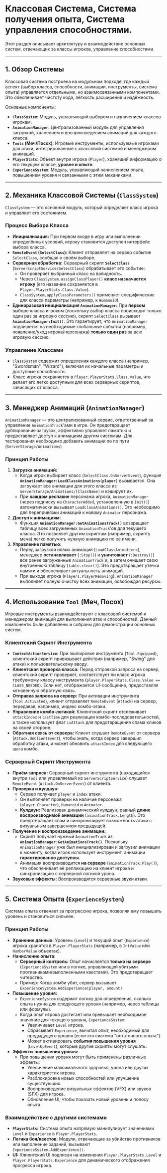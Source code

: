 # Классовая Система, Система получения опыта, Система управления способностями.

Этот раздел описывает архитектуру и взаимодействие основных систем, отвечающих за классы игроков, управление способностями.

---

## 1. Обзор Системы

Классовая система построена на модульном подходе, где каждый аспект (выбор класса, способности, анимации, инструменты, система опыта) управляется отдельными, но взаимосвязанными компонентами. Это обеспечивает чистоту кода, лёгкость расширения и надёжность.

Основные компоненты:

- **`ClassSystem`**: Модуль, управляющий выбором и назначением классов игрокам.
- **`AnimationManager`**: Централизованный модуль для управления загрузкой, хранением и воспроизведением анимаций для каждого класса.
- **`Tools` (Меч/Посох)**: Игровые инструменты, используемые игроками для атаки, интегрированные с классовой системой и менеджером анимаций.
- **`PlayerStats`**: Объект внутри игрока (`Player`), хранящий информацию о его текущем классе, **уровне и опыте**.
- **`ExperienceSystem`**: Модуль, управляющий начислением опыта, повышением уровня и связанными с этим механиками.

---

## 2. Механика Классовой Системы (`ClassSystem`)

`ClassSystem` — это основной модуль, который определяет класс игрока и управляет его состоянием.

### Процесс Выбора Класса

- **Инициализация:** При первом входе в игру или выполнении определённых условий, игроку становится доступен интерфейс выбора класса.
- **`RemoteEvent` (`SelectClass`):** Клиент отправляет на сервер событие `SelectClass`, сообщая о своём выборе.
- **Серверная обработка:** Серверный скрипт **`SelectClass`** (`ServerScriptService/SelectClass`) обрабатывает это событие:
    - Он проверяет выбранный класс на валидность.
    - Через `ClassSystem.assignClassPlayer()` **класс назначается игроку** (его название сохраняется в `Player.PlayerStats.Class.Value`).
    - `ClassSystem.applyClassParameters()` применяет специфические для класса параметры (например, к `Humanoid`).
- **Единоразовая инициализация `AnimationManager`:** При **первом** выборе класса игроком (поскольку выбор класса происходит только один раз за игровую сессию), скрипт `SelectClass` вызывает **`AnimationManager:Init()`**. Это гарантирует, что `AnimationManager` подпишется на необходимые глобальные события (например, появление/уход игрока/персонажа) **только один раз** за всю игровую сессию.

### Управление Классами

- `ClassSystem` содержит определения каждого класса (например, "Swordsman", "Wizard"), включая их начальные параметры и доступные способности.
- Класс игрока сохраняется в `Player.PlayerStats.Class.Value`, что делает его легко доступным для всех серверных скриптов, зависящих от класса.

---

## 3. Менеджер Анимаций (`AnimationManager`)

`AnimationManager` — это централизованный сервис, ответственный за управление `AnimationTrack`'ами в игре. Он предотвращает дублирование загрузок, эффективно управляет памятью и предоставляет доступ к анимациям другим системам.
Для тестирования необходимо добавить анимации по по пути  (`ServerStorage/Animations`)
### Принцип Работы

1. **Загрузка анимаций:**
    - Когда игрок выбирает класс (`SelectClass.OnServerEvent`), функция **`AnimationManager:LoadClassAnimations(player)`** вызывается. Она загружает все анимации для этого класса из `ServerStorage/Animations/[ClassName]` и кэширует их.
    - При **каждом респавне** персонажа игрока, `AnimationManager` (через подписку на `CharacterAdded`, установленную в `Init()`) автоматически вызывает `LoadClassAnimations()`. Это необходимо для перепривязки анимаций к новому `Animator` персонажа.
2. **Доступ к анимациям:**
    - Функция **`AnimationManager:GetAnimationsTrack()`** возвращает таблицу всех загруженных `AnimationTrack`'ов для текущего класса. Это позволяет другим скриптам (например, скрипту меча) легко получить нужную анимацию по её имени.
3. **Управление памятью:**
    - Перед загрузкой новых анимаций (`LoadClassAnimations`), менеджер **останавливает** (`:Stop()`) и **уничтожает** (`:Destroy()`) все ранее загруженные `AnimationTrack`'и, а затем очищает свою внутреннюю таблицу (`table.clear()`). Это предотвращает утечки памяти и обеспечивает актуальность анимаций.
    - При выходе игрока (`Players.PlayerRemoving`), `AnimationManager` выполняет полную очистку всех анимаций, освобождая ресурсы.

---

## 4. Использование `Tool` (Меч, Посох)

Игровые инструменты взаимодействуют с классовой системой и менеджером анимаций для выполнения атак и способностей. Данный компоненты были добавлены и собраны для демонстрации основных систем.

### Клиентский Скрипт Инструмента

- **`ContextActionService`:** При экипировке инструмента (`Tool.Equipped`), клиентский скрипт привязывает действия (например, "Swing" для атаки) к пользовательскому вводу.
- **Клиентская проверка класса:** Перед отправкой запроса на сервер, клиентский скрипт проверяет, соответствует ли класс игрока требуемому классу инструмента (`player.PlayerStats.Class.Value == CLASS_NEEDED`). Если нет, отображается UI-сообщение, предоставляя мгновенную обратную связь.
- **Отправка запроса на сервер:** При активации инструмента (`Tool.Activated`), клиент отправляет `RemoteEvent` (`Attack`) на сервер, передавая, например, индекс комбо-атаки.
- **Управление комбо-логикой:** Клиентский скрипт отслеживает `attackIndex` и `lastTime` для реализации комбо-последовательностей, а также использует флаг `isAttack` для предотвращения спама кликов на своей стороне.
- **Обратная связь от сервера:** Клиент слушает `RemoteEvent` от сервера (`Attack.OnClientEvent`), чтобы знать, когда сервер завершил обработку атаки, и может обновить `attackIndex` для следующего шага комбо.

### Серверный Скрипт Инструмента

- **Приём запроса:** Серверный скрипт инструмента (находящийся внутри `Tool` или управляемый из `ServerScriptService`) слушает `RemoteEvent` (`Attack.OnServerEvent`) от клиента.
- **Проверка и кулдаун:**
    - Сервер получает `player` и `index` атаки.
    - Он выполняет проверки на наличие персонажа (`player.Character`), `Humanoid` и `Animator`.
    - **Кулдаун:** Реализован динамический кулдаун, равный **длине воспроизводимой анимации** (`animationTrack.Length`). Это предотвращает спам и синхронизирует возможность атаки с визуальным завершением предыдущей.
- **Получение и воспроизведение анимации:**
    - Скрипт получает нужный `AnimationTrack` из **`AnimationManager:GetAnimationsTrack()`**. Поскольку `AnimationManager` уже был инициализирован и загрузил анимации к моменту, когда игрок использует инструмент, анимации **гарантированно доступны**.
    - Анимация воспроизводится **на сервере** (`animationTrack:Play()`), что обеспечивает её репликацию на клиент игрока и синхронизацию с серверной логикой урона.
- **Звуковые эффекты:** Воспроизводятся серверные звуки атаки.

---

## 5. Система Опыта (`ExperienceSystem`)

Система опыта отвечает за прогрессию игрока, позволяя ему повышать уровень и становиться сильнее.

### Принцип Работы

- **Хранение данных:** Уровень (`Level`) и текущий опыт (`Experience`) игрока хранятся в `Player.PlayerStats` (например, в `IntValue` или `NumberValue` объектах).
- **Начисление опыта:**
    - **Серверный контроль:** Опыт начисляется **только на сервере** (`ExperienceSystem` или в логике, управляющей убитыми противниками/выполненными квестами). Это предотвращает читерство.
    - Пример: Когда зомби убит, сервер вызывает `ExperienceSystem.AddExperience(player, amount)`.
- **Повышение уровня:**
    - `ExperienceSystem` содержит логику для определения, сколько опыта нужно для следующего уровня (например, через таблицы или формулы).
    - Когда опыт игрока достигает или превышает необходимое значение для текущего уровня, `ExperienceSystem`:
        - Увеличивает `Level` игрока.
        - Сбрасывает `Experience`, вычитая опыт, необходимый для предыдущего уровня (если это система "остаточного опыта").
        - Может активировать **события повышения уровня** (`LevelUpEvent`), которые другие скрипты могут слушать.
- **Эффекты повышения уровня:**
    - При повышении уровня могут быть применены различные эффекты:
        - Увеличение максимального здоровья, урона или других характеристик игрока.
        - Разблокировка новых способностей или улучшение существующих.
        - Воспроизведение визуальных эффектов (VFX) или звуков (SFX) для игрока.
        - Обновление UI, чтобы показать новый уровень и полосу опыта.

### Взаимодействие с другими системами

- **`PlayerStats`:** Система опыта напрямую манипулирует значениями `Level` и `Experience` в `Player.PlayerStats`.
- **Логика боя/квестов:** Модули, отвечающие за убийство противников или выполнение заданий, вызывают `ExperienceSystem.AddExperience()`.
- **UI:** Клиентский UI подписан на изменения `Player.PlayerStats.Level` и `Player.PlayerStats.Experience` для динамического отображения прогресса игрока.
